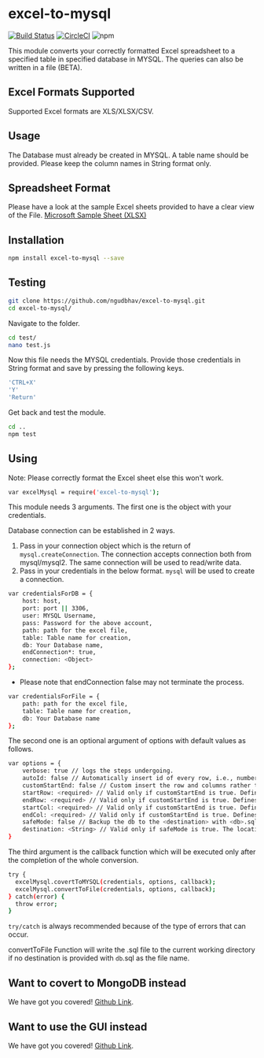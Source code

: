 # excel-to-mysql

[![Build Status](https://travis-ci.org/ngudbhav/excel-to-mysql.svg?branch=master)](https://travis-ci.org/ngudbhav/excel-to-mysql) [![CircleCI](https://circleci.com/gh/ngudbhav/excel-to-mysql.svg?style=svg)](https://circleci.com/gh/ngudbhav/excel-to-mysql) ![npm](https://img.shields.io/npm/dt/excel-to-mysql)

This module converts your correctly formatted Excel spreadsheet to a specified table in specified database in MYSQL. The queries can also be written in a file (BETA).

## Excel Formats Supported

Supported Excel formats are XLS/XLSX/CSV.

## Usage

The Database must already be created in MYSQL. A table name should be provided. Please keep the column names in String format only.

## Spreadsheet Format

Please have a look at the sample Excel sheets provided to have a clear view of the File. <a href="https://go.microsoft.com/fwlink/?LinkID=521962">Microsoft Sample Sheet (XLSX)</a>

## Installation

```sh
npm install excel-to-mysql --save
```

## Testing

```sh
git clone https://github.com/ngudbhav/excel-to-mysql.git
cd excel-to-mysql/
```

Navigate to the folder.

```sh
cd test/
nano test.js
```

Now this file needs the MYSQL credentials. Provide those credentials in String format and save by pressing the following keys.

```sh
'CTRL+X'
'Y'
'Return'
```

Get back and test the module.

```sh
cd ..
npm test
```

## Using

Note: Please correctly format the Excel sheet else this won't work.

```sh
var excelMysql = require('excel-to-mysql');
```

This module needs 3 arguments.
The first one is the object with your credentials.

Database connection can be established in 2 ways.
1. Pass in your connection object which is the return of `mysql.createConnection`. The connection accepts connection both from mysql/mysql2. The same connection will be used to read/write data.
2. Pass in your credentials in the below format. `mysql` will be used to create a connection.

```sh
var credentialsForDB = {
	host: host,
	port: port || 3306,
	user: MYSQL Username,
	pass: Password for the above account,
	path: path for the excel file,
	table: Table name for creation,
	db: Your Database name,
	endConnection*: true,
	connection: <Object>
};
```

* Please note that endConnection false may not terminate the process.

```sh
var credentialsForFile = {
	path: path for the excel file,
	table: Table name for creation,
	db: Your Database name
};
```

The second one is an optional argument of options with default values as follows.

```sh
var options = {
	verbose: true // logs the steps undergoing.
	autoId: false // Automatically insert id of every row, i.e., numbering every row.
	customStartEnd: false // Custom insert the row and columns rather than full excel-file.
	startRow: <required> // Valid only if customStartEnd is true. Defines the start Row of the data.
	endRow: <required> // Valid only if customStartEnd is true. Defines the end Row of the data.
	startCol: <required> // Valid only if customStartEnd is true. Defines the start Column of the data.
	endCol: <required> // Valid only if customStartEnd is true. Defines the end Column of the data.
	safeMode: false // Backup the db to the <destination> with <db>.sql as file name.
	destination: <String> // Valid only if safeMode is true. The location of db.sql file.
}
```

The third argument is the callback function which will be executed only after the completion of the whole conversion.

```sh
try {
  excelMysql.covertToMYSQL(credentials, options, callback);
  excelMysql.convertToFile(credentials, options, callback);
} catch(error) {
  throw error;
}
```
`try/catch` is always recommended because of the type of errors that can occur.

convertToFile Function will write the .sql file to the current working directory if no destination is provided with <code>db</code>.sql as the file name.

## Want to covert to MongoDB instead

We have got you covered! <a href="https://github.com/ngudbhav/excel-to-mongodb">Github Link</a>.

## Want to use the GUI instead

We have got you covered! <a href="https://github.com/ngudbhav/TriCo-electron-app">Github Link</a>.

